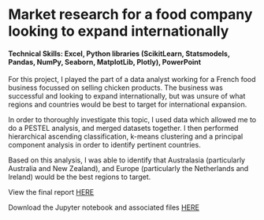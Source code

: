 # Market research for a food company looking to expand internationally
#### Technical Skills: Excel, Python libraries (ScikitLearn, Statsmodels, Pandas, NumPy, Seaborn, MatplotLib, Plotly), PowerPoint

For this project, I played the part of a data analyst working for a French food business focussed on selling chicken products. The business was successful and looking to expand internationally, but was unsure of what regions and countries would be best to target for international expansion. 

In order to thoroughly investigate this topic, I used data which allowed me to do a PESTEL analysis, and merged datasets together. I then performed hierarchical ascending classification, k-means clustering and a principal component analysis in order to identify pertinent countries. 

Based on this analysis, I was able to identify that Australasia (particularly Australia and New Zealand), and Europe (particularly the Netherlands and Ireland) would be the best regions to target.

View the final report [HERE](https://flossytoo.github.io/portfolio/Project_9/Chicken.pdf)

Download the Jupyter notebook and associated files [HERE](https://flossytoo.github.io/portfolio/Project_9/Jupyter.zip)
